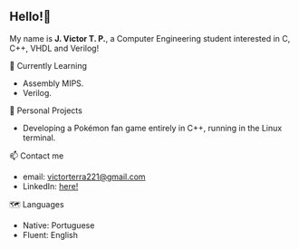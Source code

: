 ## Hello!👋

My name is **J. Victor T. P.**, a Computer Engineering student interested in C, C++, VHDL and Verilog!

🔭 Currently Learning
- Assembly MIPS.
- Verilog.
  
🌱 Personal Projects
- Developing a Pokémon fan game entirely in C++, running in the Linux terminal.

📫 Contact me 
- email: victorterra221@gmail.com
- LinkedIn: [here!](https://www.linkedin.com/in/j-victor-tp/)

🗺️ Languages
- Native: Portuguese
- Fluent: English
